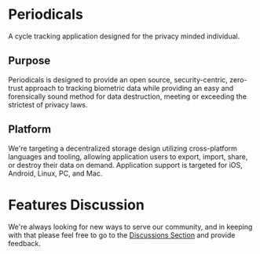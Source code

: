 # Periodicals

A cycle tracking application designed for the privacy minded individual. 

## Purpose 

Periodicals is designed to provide an open source, security-centric, zero-trust approach to tracking biometric data while providing an easy and forensically sound method for data destruction, meeting or exceeding the strictest of privacy laws.

## Platform

We're targeting a decentralized storage design utilizing cross-platform languages and tooling, allowing application users to export, import, share, or destroy their data on demand. Application support is targeted for iOS, Android, Linux, PC, and Mac.

# Features Discussion

We're always looking for new ways to serve our community, and in keeping with that please feel free to go to the [Discussions Section](https://github.com/PinkLinq/periodicals/discussions) and provide feedback.
